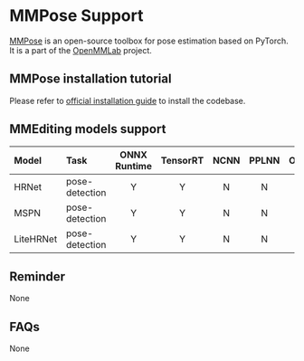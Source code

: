 # MMPose Support

[MMPose](https://github.com/open-mmlab/mmpose) is an open-source toolbox for pose estimation based on PyTorch. It is a part of the [OpenMMLab](https://openmmlab.com/) project.

## MMPose installation tutorial

Please refer to [official installation guide](https://github.com/open-mmlab/mmpose/blob/master/docs/en/install.md) to install the codebase.

## MMEditing models support

| Model            | Task           | ONNX Runtime | TensorRT | NCNN  | PPLNN | OpenVINO |                                      Model config                                      |
| :--------------- | :------------- | :----------: | :------: | :---: | :---: | :------: | :------------------------------------------------------------------------------------: |
| HRNet            | pose-detection |      Y       |    Y     |   N   |   N   |    N     | [config](https://mmpose.readthedocs.io/en/latest/papers/backbones.html#hrnet-cvpr-2019)  |
| MSPN             | pose-detection |      Y       |    Y     |   N   |   N   |    N     | [config](https://mmpose.readthedocs.io/en/latest/papers/backbones.html#mspn-arxiv-2019) |
| LiteHRNet | pose-detection |      Y       |    Y     |   N   |   N   |    N     | [config](https://mmpose.readthedocs.io/en/latest/papers/backbones.html#litehrnet-cvpr-2021) |

## Reminder

None

## FAQs

None
